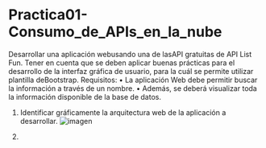 # Practica01-Consumo_de_APIs_en_la_nube
Desarrollar una aplicación webusando una de lasAPI gratuitas de API List Fun. Tener en cuenta que se deben aplicar buenas prácticas para el desarrollo de la interfaz gráfica de usuario, para la cuál se permite utilizar plantilla deBootstrap.
Requisitos:
    • La aplicación Web debe permitir buscar la información a través de un nombre.
    • Además, se deberá visualizar toda la información disponible de la base de datos. 
    
    
  1. Identificar gráficamente la arquitectura web de la aplicación a desarrollar.
     ![imagen](https://user-images.githubusercontent.com/56565107/114470627-d2eb8100-9bb4-11eb-9900-bc63cb6df60b.png)

  3. 
